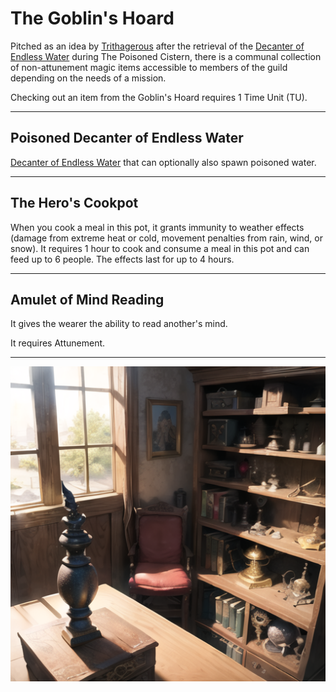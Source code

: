 # The Goblin's Hoard

Pitched as an idea by [Trithagerous](../npcs/guild/Trithagerous) after the retrieval of the [Decanter of Endless Water](https://www.dndbeyond.com/magic-items/4615-decanter-of-endless-water) during The Poisoned Cistern, there is a communal collection of non-attunement magic items accessible to members of the guild depending on the needs of a mission.

Checking out an item from the Goblin's Hoard requires 1 Time Unit (TU).

---

## Poisoned Decanter of Endless Water

[Decanter of Endless Water](https://www.dndbeyond.com/magic-items/4615-decanter-of-endless-water) that can optionally also spawn poisoned water.

---

## The Hero's Cookpot

When you cook a meal in this pot, it grants immunity to weather effects (damage from extreme heat or cold, movement penalties from rain, wind, or snow).
It requires 1 hour to cook and consume a meal in this pot and can feed up to 6 people.
The effects last for up to 4 hours.

---

## Amulet of Mind Reading 

It gives the wearer the ability to read another's mind.

It requires Attunement.

---

![corner with a comfy chair and a shelf of magical wondrous items](/img/archives/the_goblin_hoard.png)
